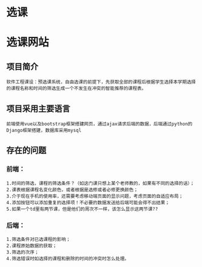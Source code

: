 
# 选课
选课网站
=======
## 项目简介
    软件工程课设：预选课系统，自由选课的前提下，先获取全部的课程后根据学生选择本学期选择的课程名称和时间的筛选生成一个不发生在冲突的智能推荐的课程表。
## 项目采用主要语言
    前端使用vue以及bootstrap框架搭建网页，通过ajax请求后端的数据，后端通过python的Django框架搭建，数据库采用mysql
## 存在的问题
### 前端：
    1.时间的筛选，课程的筛选条件？（如这门课只想上某个老师教的，如果有不同的选择的话）；
    2.课表根据课程名变化颜色，或者根据是选修或者必修更换颜色；
    3.介于现在手机的使用率，还需要考虑移动端页面的显示问题，考虑页面的自适应布局；
    4.添加按钮可以添加重复的选择项！不必要的数据发送给后端可能会得不出结果；
    5.如果一个td里有两节课，但是他们的周次不一样，该怎么显示这两节课??
### 后端：
    1.筛选条件对已选课程的影响；
    2.课程原始数据的获取；
    3.筛选的次序；
    4.筛选错误时如选择的课程和删除的时间的冲突时怎么处理。
